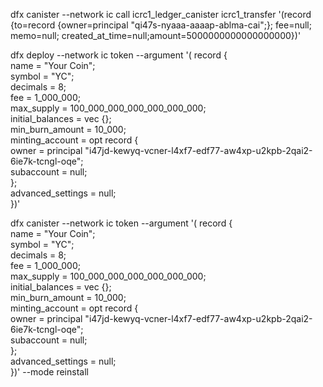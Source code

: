 dfx canister --network ic call icrc1_ledger_canister icrc1_transfer '(record {to=record {owner=principal "qi47s-nyaaa-aaaap-ablma-cai";}; fee=null; memo=null; created_at_time=null;amount=5000000000000000000})'


dfx deploy --network ic token --argument '( record {                     
    name = "Your Coin";                         
    symbol = "YC";                           
    decimals = 8;                                           
    fee = 1_000_000;                                        
    max_supply = 100_000_000_000_000_000_000;                         
    initial_balances = vec {};                                                      
    min_burn_amount = 10_000;                         
    minting_account = opt record {                                        
      owner = principal "i47jd-kewyq-vcner-l4xf7-edf77-aw4xp-u2kpb-2qai2-6ie7k-tcngl-oqe";   
      subaccount = null;                          
    };                                
    advanced_settings = null;                               
})'

dfx canister --network ic token --argument '( record {                     
    name = "Your Coin";                         
    symbol = "YC";                           
    decimals = 8;                                           
    fee = 1_000_000;                                        
    max_supply = 100_000_000_000_000_000_000;                         
    initial_balances = vec {};                                                      
    min_burn_amount = 10_000;                         
    minting_account = opt record {                                        
      owner = principal "i47jd-kewyq-vcner-l4xf7-edf77-aw4xp-u2kpb-2qai2-6ie7k-tcngl-oqe";   
      subaccount = null;                          
    };                                
    advanced_settings = null;                               
})' --mode reinstall